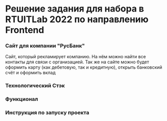 # Решение задания для набора в RTUITLab 2022 по направлению Frontend
### Сайт для компании "РусБанк"
Сайт, который рекламирует компанию. На нём можно найти все контакты для связи с организацией. Так же на сайте можно будет оформить карту (как дебетовую, так и кредитную), открыть банковский счёт и оформить вклад
### Технологический Стэк
### Функционал
### Инструкция по запуску проекта